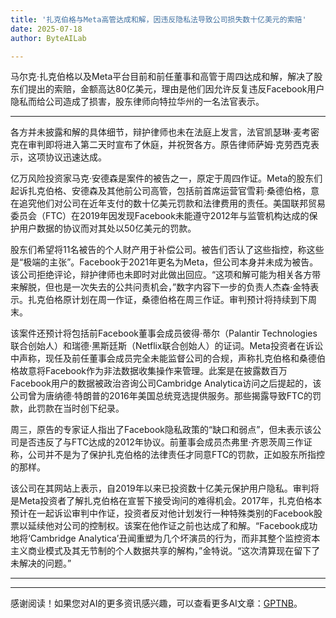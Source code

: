 ```yaml
---
title: '扎克伯格与Meta高管达成和解，因违反隐私法导致公司损失数十亿美元的索赔'
date: 2025-07-18
author: ByteAILab

---
```


马尔克·扎克伯格以及Meta平台目前和前任董事和高管于周四达成和解，解决了股东们提出的索赔，金额高达80亿美元，理由是他们因允许反复违反Facebook用户隐私而给公司造成了损害，股东律师向特拉华州的一名法官表示。

---
各方并未披露和解的具体细节，辩护律师也未在法庭上发言，法官凯瑟琳·麦考密克在审判即将进入第二天时宣布了休庭，并祝贺各方。原告律师萨姆·克劳西克表示，这项协议迅速达成。

亿万风险投资家马克·安德森是案件的被告之一，原定于周四作证。Meta的股东们起诉扎克伯格、安德森及其他前公司高管，包括前首席运营官雪莉·桑德伯格，意在追究他们对公司在近年支付的数十亿美元罚款和法律费用的责任。美国联邦贸易委员会（FTC）在2019年因发现Facebook未能遵守2012年与监管机构达成的保护用户数据的协议而对其处以50亿美元的罚款。

股东们希望将11名被告的个人财产用于补偿公司。被告们否认了这些指控，称这些是“极端的主张”。Facebook于2021年更名为Meta，但公司本身并未成为被告。该公司拒绝评论，辩护律师也未即时对此做出回应。“这项和解可能为相关各方带来解脱，但也是一次失去的公共问责机会，”数字内容下一步的负责人杰森·金特表示。扎克伯格原计划在周一作证，桑德伯格在周三作证。审判预计将持续到下周末。

该案件还预计将包括前Facebook董事会成员彼得·蒂尔（Palantir Technologies联合创始人）和瑞德·黑斯廷斯（Netflix联合创始人）的证词。Meta投资者在诉讼中声称，现任及前任董事会成员完全未能监督公司的合规，声称扎克伯格和桑德伯格故意将Facebook作为非法数据收集操作来管理。此案是在披露数百万Facebook用户的数据被政治咨询公司Cambridge Analytica访问之后提起的，该公司曾为唐纳德·特朗普的2016年美国总统竞选提供服务。那些揭露导致FTC的罚款，此罚款在当时创下纪录。

周三，原告的专家证人指出了Facebook隐私政策的“缺口和弱点”，但未表示该公司是否违反了与FTC达成的2012年协议。前董事会成员杰弗里·齐恩茨周三作证称，公司并不是为了保护扎克伯格的法律责任才同意FTC的罚款，正如股东所指控的那样。

该公司在其网站上表示，自2019年以来已投资数十亿美元保护用户隐私。审判将是Meta投资者了解扎克伯格在宣誓下接受询问的难得机会。2017年，扎克伯格本预计在一起诉讼审判中作证，投资者反对他计划发行一种特殊类别的Facebook股票以延续他对公司的控制权。该案在他作证之前也达成了和解。“Facebook成功地将‘Cambridge Analytica’丑闻重塑为几个坏演员的行为，而非其整个监控资本主义商业模式及其无节制的个人数据共享的解构，”金特说。“这次清算现在留下了未解决的问题。”

---
---
感谢阅读！如果您对AI的更多资讯感兴趣，可以查看更多AI文章：[GPTNB](https://gptnb.com)。